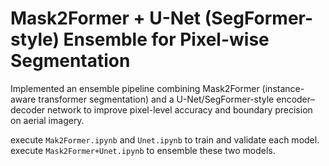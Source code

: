 # Mask2Former + U-Net (SegFormer-style) Ensemble for Pixel-wise Segmentation

Implemented an ensemble pipeline combining Mask2Former (instance-aware transformer segmentation) and a U-Net/SegFormer-style encoder–decoder network to improve pixel-level accuracy and boundary precision on aerial imagery.

execute `Mak2Former.ipynb` and `Unet.ipynb` to train and validate each model. execute `Mask2Former+Unet.ipynb` to ensemble these two models.
